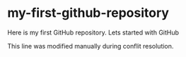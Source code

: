 # my-first-github-repository
Here is my first GitHub repository. Lets started with GitHub

This line was modified manually during conflit resolution.